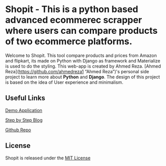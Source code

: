 # Shopit - This is a python based advanced ecommerec scrapper where users can compare products of two ecommerce platforms.


Welcome to Shopit. This tool compare products and prices from Amazon and flipkart, its made on Python with Django as framework and Materialize is used to do the styling. This web-app is created by Ahmed Reza. [Ahmed Reza](https://github.com/ahmedreza1 “Ahmed Reza”)'s personal side project to learn more about **Python** and **Django**. The design of this project is based on the idea of User experience and minimalism.


## Useful Links
[Demo Application](https://floating-hamlet-76410.herokuapp.com/)

[Step by Step Blog](ComingSoon)

[Github Repo](https://github.com/ahmedreza1/Shopit-Python-Ecommerece-Scrapper)


## License
Shopit is released under the [MIT License](https://opensource.org/licenses/MIT)
